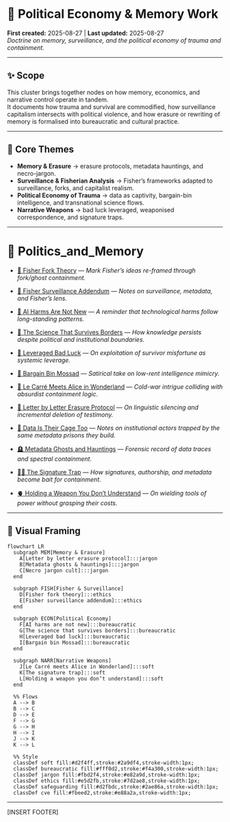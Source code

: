 # 📜 Political Economy & Memory Work  
**First created:** 2025-08-27 | **Last updated:** 2025-08-27  
*Doctrine on memory, surveillance, and the political economy of trauma and containment.*  

---

## ✨ Scope  

This cluster brings together nodes on how memory, economics, and narrative control operate in tandem.  
It documents how trauma and survival are commodified, how surveillance capitalism intersects with political violence, and how erasure or rewriting of memory is formalised into bureaucratic and cultural practice.  

---

## 🦚 Core Themes  

- **Memory & Erasure** → erasure protocols, metadata hauntings, and necro-jargon.  
- **Surveillance & Fisherian Analysis** → Fisher’s frameworks adapted to surveillance, forks, and capitalist realism.  
- **Political Economy of Trauma** → data as captivity, bargain-bin intelligence, and transnational science flows.  
- **Narrative Weapons** → bad luck leveraged, weaponised correspondence, and signature traps.  

---

# 📂 Politics_and_Memory

- [🧠 Fisher Fork Theory](🧠_fisher_fork_theory.md) — *Mark Fisher’s ideas re-framed through fork/ghost containment.*
- [📡 Fisher Surveillance Addendum](📡_fisher_surveillance_addendum.md) — *Notes on surveillance, metadata, and Fisher’s lens.*
- [🧠 AI Harms Are Not New](🧠_ai_harms_are_not_new.md) — *A reminder that technological harms follow long-standing patterns.*
- [🧠 The Science That Survives Borders](🧠_the_science_that_survives_borders.md) — *How knowledge persists despite political and institutional boundaries.*
- [🧠 Leveraged Bad Luck](🧠_leveraged_bad_luck.md) — *On exploitation of survivor misfortune as systemic leverage.*
- [🧠 Bargain Bin Mossad](🧠_bargain_bin_mossad.md) — *Satirical take on low-rent intelligence mimicry.*
- [🧠 Le Carré Meets Alice in Wonderland](🧠_le_carré_meets_alice_in_wonderland.md) — *Cold-war intrigue colliding with absurdist containment logic.*
- [💌 Letter by Letter Erasure Protocol](💌_letter_by_letter_erasure_protocol.md) — *On linguistic silencing and incremental deletion of testimony.*

- [🧾 Data Is Their Cage Too](🧾_data_is_their_cage_too.md) — *Notes on institutional actors trapped by the same metadata prisons they build.*
- [🪦 Metadata Ghosts and Hauntings](🪦_metadata_ghosts_and_hauntings.md) — *Forensic record of data traces and spectral containment.*
- [🐦‍🔥 The Signature Trap](🐦‍🔥_the_signature_trap.md) — *How signatures, authorship, and metadata become bait for containment.*
- [🫀 Holding a Weapon You Don’t Understand](🫀_holding_a_weapon_you_don’t_understand.md) — *On wielding tools of power without grasping their costs.*

---

## 🔮 Visual Framing  

```mermaid
flowchart LR
  subgraph MEM[Memory & Erasure]
    A[Letter by letter erasure protocol]:::jargon
    B[Metadata ghosts & hauntings]:::jargon
    C[Necro jargon cult]:::jargon
  end

  subgraph FISH[Fisher & Surveillance]
    D[Fisher fork theory]:::ethics
    E[Fisher surveillance addendum]:::ethics
  end

  subgraph ECON[Political Economy]
    F[AI harms are not new]:::bureaucratic
    G[The science that survives borders]:::bureaucratic
    H[Leveraged bad luck]:::bureaucratic
    I[Bargain bin Mossad]:::bureaucratic
  end

  subgraph NARR[Narrative Weapons]
    J[Le Carré meets Alice in Wonderland]:::soft
    K[The signature trap]:::soft
    L[Holding a weapon you don’t understand]:::soft
  end

  %% Flows
  A --> B
  B --> C
  D --> E
  F --> G
  G --> H
  H --> I
  J --> K
  K --> L

  %% Style
  classDef soft fill:#d2f4ff,stroke:#2a9df4,stroke-width:1px;
  classDef bureaucratic fill:#fff0d2,stroke:#f4a300,stroke-width:1px;
  classDef jargon fill:#fbd2f4,stroke:#e82a9d,stroke-width:1px;
  classDef ethics fill:#e5d2fb,stroke:#7d2ae8,stroke-width:1px;
  classDef safeguarding fill:#d2fbdc,stroke:#2ae86a,stroke-width:1px;
  classDef cve fill:#fbeed2,stroke:#e88a2a,stroke-width:1px;

```

---

[INSERT FOOTER]
